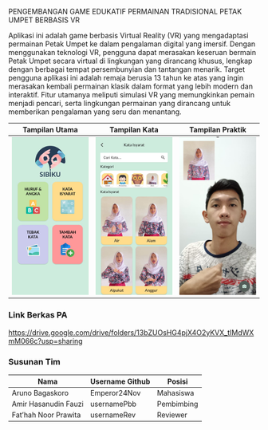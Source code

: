 PENGEMBANGAN GAME EDUKATIF PERMAINAN TRADISIONAL PETAK UMPET BERBASIS VR 

Aplikasi ini adalah game berbasis Virtual Reality (VR) yang mengadaptasi permainan Petak Umpet ke dalam pengalaman digital yang imersif. Dengan menggunakan teknologi VR, pengguna dapat merasakan keseruan bermain Petak Umpet secara virtual di lingkungan yang dirancang khusus, lengkap dengan berbagai tempat persembunyian dan tantangan menarik. Target pengguna aplikasi ini adalah remaja berusia 13 tahun ke atas yang ingin merasakan kembali permainan klasik dalam format yang lebih modern dan interaktif. Fitur utamanya meliputi simulasi VR yang memungkinkan pemain menjadi pencari, serta lingkungan permainan yang dirancang untuk memberikan pengalaman yang seru dan menantang.

Tampilan Utama                              | Tampilan Kata                              | Tampilan Praktik
--------------------------------------------|--------------------------------------------|--------------------------------------------
<img src="screenshots/pic1.png" width="200">|<img src="screenshots/pic2.png" width="200">|<img src="screenshots/pic3.png" width="200">

### Link Berkas PA

https://drive.google.com/drive/folders/13bZUOsHG4pjX4O2yKVX_tIMdWXmM066c?usp=sharing

### Susunan Tim

Nama                 | Username Github | Posisi
---------------------|-----------------|-----------
Aruno Bagaskoro      | Emperor24Nov    | Mahasiswa
Amir Hasanudin Fauzi | usernamePbb     | Pembimbing
Fat’hah Noor Prawita | usernameRev     | Reviewer
